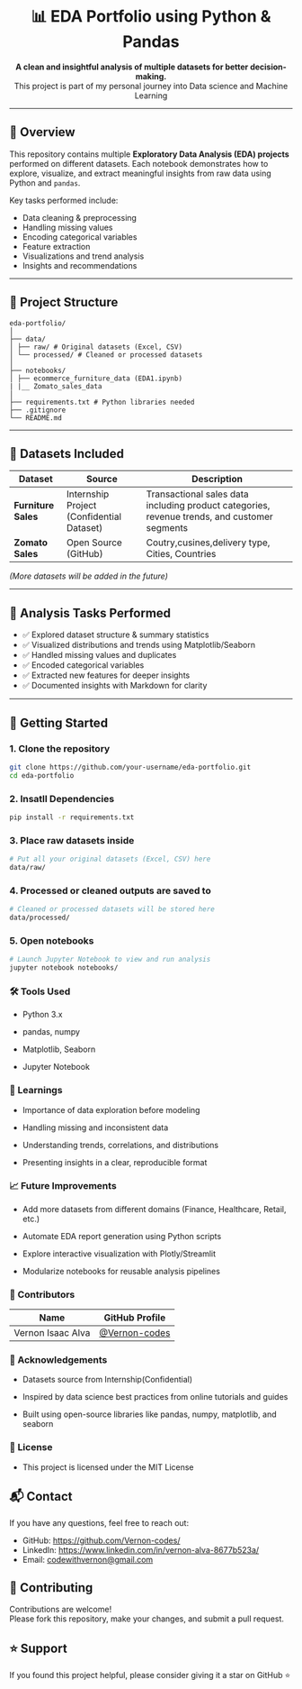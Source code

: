 <h1 align="center">📊 EDA Portfolio using Python & Pandas</h1>

<p align="center">
  <b>A clean and insightful analysis of multiple datasets for better decision-making.</b><br/>
  This project is part of my personal journey into Data science and Machine Learning
</p>

---

## 📌 Overview

This repository contains multiple **Exploratory Data Analysis (EDA) projects** performed on different datasets. Each notebook demonstrates how to explore, visualize, and extract meaningful insights from raw data using Python and `pandas`.  

Key tasks performed include:

- Data cleaning & preprocessing
- Handling missing values
- Encoding categorical variables
- Feature extraction
- Visualizations and trend analysis
- Insights and recommendations

---

## 📁 Project Structure
```
eda-portfolio/
│
├── data/
│ ├── raw/ # Original datasets (Excel, CSV)
│ └── processed/ # Cleaned or processed datasets
│
├── notebooks/
│ ├── ecommerce_furniture_data (EDA1.ipynb)
| |__ Zomato_sales_data
│ 
├── requirements.txt # Python libraries needed
├── .gitignore
└── README.md
```

---

## 🔎 Datasets Included

| Dataset | Source | Description |
|---------|--------|-------------|
| **Furniture Sales** | Internship Project (Confidential Dataset) | Transactional sales data including product categories, revenue trends, and customer segments |
| **Zomato Sales**    | Open Source (GitHub)                      | Coutry,cusines,delivery type, Cities, Countries                                              |

*(More datasets will be added in the future)*

---

## 🔧 Analysis Tasks Performed

- ✅ Explored dataset structure & summary statistics  
- ✅ Visualized distributions and trends using Matplotlib/Seaborn  
- ✅ Handled missing values and duplicates  
- ✅ Encoded categorical variables  
- ✅ Extracted new features for deeper insights  
- ✅ Documented insights with Markdown for clarity

---

## 🚀 Getting Started

### 1. Clone the repository
```bash
git clone https://github.com/your-username/eda-portfolio.git
cd eda-portfolio
```
### 2. Insatll Dependencies
```bash
pip install -r requirements.txt
```
### 3. Place raw datasets inside
```bash
# Put all your original datasets (Excel, CSV) here
data/raw/
```
### 4. Processed or cleaned outputs are saved to
```bash
# Cleaned or processed datasets will be stored here
data/processed/
```
### 5. Open notebooks
```bash
# Launch Jupyter Notebook to view and run analysis
jupyter notebook notebooks/
```
### 🛠 Tools Used

- Python 3.x

- pandas, numpy

- Matplotlib, Seaborn

- Jupyter Notebook

### 🧠 Learnings

- Importance of data exploration before modeling

- Handling missing and inconsistent data

- Understanding trends, correlations, and distributions

- Presenting insights in a clear, reproducible format
  
### 📈 Future Improvements

- Add more datasets from different domains (Finance, Healthcare, Retail, etc.)

- Automate EDA report generation using Python scripts

- Explore interactive visualization with Plotly/Streamlit

- Modularize notebooks for reusable analysis pipelines

### 👥 Contributors
| Name              | GitHub Profile                                   |
| ----------------- | ------------------------------------------------ |
| Vernon Isaac Alva | [@Vernon-codes](https://github.com/Vernon-codes) |

### 🙏 Acknowledgements

- Datasets source from Internship(Confidential)

- Inspired by data science best practices from online tutorials and guides

- Built using open-source libraries like pandas, numpy, matplotlib, and seaborn

### 📄 License

- This project is licensed under the MIT License

## 📬 Contact
If you have any questions, feel free to reach out:

- GitHub: https://github.com/Vernon-codes/
- LinkedIn: https://www.linkedin.com/in/vernon-alva-8677b523a/  
- Email: codewithvernon@gmail.com

## 🙌 Contributing
Contributions are welcome!  
Please fork this repository, make your changes, and submit a pull request.

## ⭐ Support
If you found this project helpful, please consider giving it a star on GitHub ⭐




